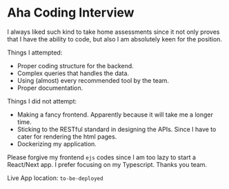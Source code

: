 # Aha Coding Interview

I always liked such kind to take home assessments since it not only proves that I have the ability to code, but also I am absolutely keen for the position.

Things I attempted:
- Proper coding structure for the backend.
- Complex queries that handles the data.
- Using (almost) every recommended tool by the team.
- Proper documentation.

Things I did not attempt:
- Making a fancy frontend. Apparently because it will take me a longer time.
- Sticking to the RESTful standard in designing the APIs. Since I have to cater for rendering the html pages.
- Dockerizing my application.

Please forgive my frontend `ejs` codes since I am too lazy to start a React/Next app. I prefer focusing on my Typescript. Thanks you team.

Live App location: `to-be-deployed`